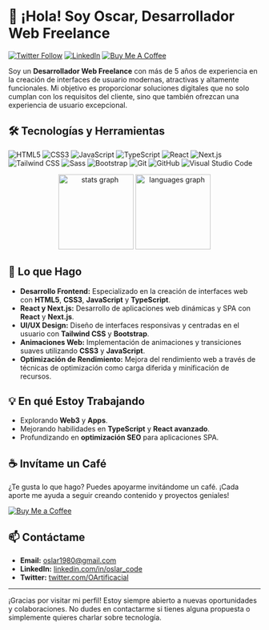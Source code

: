 # 👋 ¡Hola! Soy **Oscar**, Desarrollador Web Freelance

[![Twitter Follow](https://img.shields.io/twitter/follow/oscar_dev?style=social)](https://twitter.com/oscar_dev)
[![LinkedIn](https://img.shields.io/badge/LinkedIn-Connect-blue?style=social&logo=linkedin)](https://linkedin.com/in/oscar-dev)
[![Buy Me A Coffee](https://img.shields.io/badge/Buy%20Me%20A%20Coffee-Support-yellow?style=flat&logo=buy-me-a-coffee)](https://www.buymeacoffee.com/oscardev)

Soy un **Desarrollador Web Freelance** con más de 5 años de experiencia en la creación de interfaces de usuario modernas, atractivas y altamente funcionales. Mi objetivo es proporcionar soluciones digitales que no solo cumplan con los requisitos del cliente, sino que también ofrezcan una experiencia de usuario excepcional.

## 🛠️ **Tecnologías y Herramientas**

![HTML5](https://img.shields.io/badge/-HTML5-E34F26?style=flat-square&logo=html5&logoColor=white)
![CSS3](https://img.shields.io/badge/-CSS3-1572B6?style=flat-square&logo=css3)
![JavaScript](https://img.shields.io/badge/-JavaScript-F7DF1E?style=flat-square&logo=javascript&logoColor=black)
![TypeScript](https://img.shields.io/badge/-TypeScript-007ACC?style=flat-square&logo=typescript&logoColor=white)
![React](https://img.shields.io/badge/-React-61DAFB?style=flat-square&logo=react&logoColor=black)
![Next.js](https://img.shields.io/badge/-Next.js-000000?style=flat-square&logo=nextdotjs&logoColor=white)
![Tailwind CSS](https://img.shields.io/badge/-Tailwind%20CSS-38B2AC?style=flat-square&logo=tailwind-css&logoColor=white)
![Sass](https://img.shields.io/badge/-Sass-CC6699?style=flat-square&logo=sass&logoColor=white)
![Bootstrap](https://img.shields.io/badge/-Bootstrap-7952B3?style=flat-square&logo=bootstrap&logoColor=white)
![Git](https://img.shields.io/badge/-Git-F05032?style=flat-square&logo=git&logoColor=white)
![GitHub](https://img.shields.io/badge/-GitHub-181717?style=flat-square&logo=github)
![Visual Studio Code](https://img.shields.io/badge/-VS%20Code-007ACC?style=flat-square&logo=visual-studio-code)

<div align="center">
  <img src="https://github-readme-stats.vercel.app/api?username=OslarCode&hide_title=false&hide_rank=false&show_icons=true&include_all_commits=true&count_private=true&disable_animations=false&theme=dracula&locale=en&hide_border=false&order=1" height="150" alt="stats graph"  />
  <img src="https://github-readme-stats.vercel.app/api/top-langs?username=OslarCode&locale=en&hide_title=false&layout=compact&card_width=320&langs_count=5&theme=dracula&hide_border=false&order=2" height="150" alt="languages graph"  />
</div>

## 🚀 **Lo que Hago**

- **Desarrollo Frontend:** Especializado en la creación de interfaces web con **HTML5**, **CSS3**, **JavaScript** y **TypeScript**.
- **React y Next.js:** Desarrollo de aplicaciones web dinámicas y SPA con **React** y **Next.js**.
- **UI/UX Design:** Diseño de interfaces responsivas y centradas en el usuario con **Tailwind CSS** y **Bootstrap**.
- **Animaciones Web:** Implementación de animaciones y transiciones suaves utilizando **CSS3** y **JavaScript**.
- **Optimización de Rendimiento:** Mejora del rendimiento web a través de técnicas de optimización como carga diferida y minificación de recursos.

## 💡 **En qué Estoy Trabajando**

- Explorando **Web3** y **Apps**.
- Mejorando habilidades en **TypeScript** y **React avanzado**.
- Profundizando en **optimización SEO** para aplicaciones SPA.

## ☕ **Invítame un Café**

¿Te gusta lo que hago? Puedes apoyarme invitándome un café. ¡Cada aporte me ayuda a seguir creando contenido y proyectos geniales!

[![Buy Me a Coffee](https://www.buymeacoffee.com/assets/img/custom_images/orange_img.png)](https://www.buymeacoffee.com/Oslar)

## 📫 **Contáctame**

- **Email:** oslar1980@gmail.com
- **LinkedIn:** [linkedin.com/in/oslar_code](https://www.linkedin.com/in/oslar-lara-036438328/)
- **Twitter:** [twitter.com/OArtificacial](https://x.com/OArtificacialTk)
---

¡Gracias por visitar mi perfil! Estoy siempre abierto a nuevas oportunidades y colaboraciones. No dudes en contactarme si tienes alguna propuesta o simplemente quieres charlar sobre tecnología.
